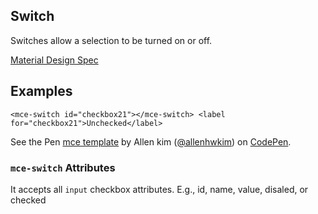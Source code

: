 <a name="Switch"></a>

## Switch
Switches allow a selection to be turned on or off.

[Material Design Spec](https://material.io/guidelines/components/selection-controls.html#)

## Examples
```
<mce-switch id="checkbox21"></mce-switch> <label for="checkbox21">Unchecked</label>
```

<p data-height="300" data-theme-id="32189" data-slug-hash="LeeGzQ" data-default-tab="result" data-user="allenhwkim" data-embed-version="2" data-pen-title="mce template" class="codepen">See the Pen <a href="https://codepen.io/allenhwkim/pen/PEJKKo/">mce template</a> by Allen kim (<a href="https://codepen.io/allenhwkim">@allenhwkim</a>) on <a href="https://codepen.io">CodePen</a>.</p>
<script async src="https://production-assets.codepen.io/assets/embed/ei.js"></script>

### `mce-switch` Attributes 
It accepts all `input` checkbox attributes. E.g., id, name, value, disaled, or checked

